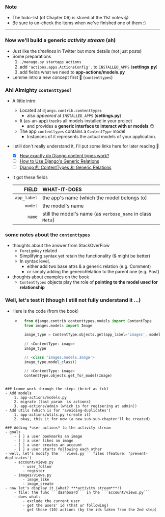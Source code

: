
### Note 
- The todo-list (of Chapter 06) is stored at the 11st notes 😀
- Be sure to un-check the items when we've finished one of them :)

----------

### Now we'll build a generic *activity stream* (ah)
- Just like the *timelines* in Twitter but more details (not just posts)
- Some preparations 
    1. ```./manage.py startapp actions```
    2. add ```'actions.apps.ActionsConfig',``` to ```INSTALLED_APPS``` (**settings.py**)
    3. add fields what we need to **app-actions/models.py**
- Lemme intro a new concept first 🎉 (```contenttypes```)

### Ah! Almighty ```contenttypes```!
- A little intro 
    - Located at ```django.contrib.contenttypes```
        - also *appeared* at ```INSTALLED_APPS``` (**settings.py**)
    - It (as-an-app) tracks all models installed in your project 
        - and provides a **generic interface to interact with ur models** 😏
    - The app ```contenttypes```  contains a ```ContentType``` model 
        - Instances of it represents the actual models of your application.
- I still don't really understand it, I'll put some links here for later reading 🧐 
    - [x] [How exactly do Django content types work?](https://stackoverflow.com/questions/20895429/how-exactly-do-django-content-types-work)
    - [ ] [How to Use Django's Generic Relations](https://simpleisbetterthancomplex.com/tutorial/2016/10/13/how-to-use-generic-relations.html)
    - [ ] [Django 的 ContentTypes 和 Generic Relations](http://blog.chedushi.com/archives/6048)
- It got these fields 

    | FIELD | WHAT-IT-DOES | 
    | ---: | :--- | 
    | ```app_label``` | the app's name (which the model belongs to) |
    | ```model``` | the model's name |
    | ```name``` | still the model's name (as ```verbose_name``` in class ```Meta```) |
 
### some notes about the ```contenttypes``` 
- thoughts about the answer from StackOverFlow
    - ```ForeignKey``` related 
    - Simplifying syntax yet retain the functionality (& might be better)
    - In syntax level, 
        - either add two base attrs & a generic relation (e.g. Comment) 
        - or simply adding the genericRelation to the parent one (e.g. Post)
- thoughts about examples on the book 
    - ```ContentTypes``` objects play the role of **pointing to the model used for relationship**
   
    
### Well, let's test it (though I still not fully understand it ...)
- Here is the code (from the book)
    - ```python
        from django.contrib.contenttypes.models import ContentType
        from images.models import Image 
        
        image_type = ContentType.objects.get(app_label='images', model='image')
        
        // <ContentType: image>
        image_type
  
        // <class 'images.models.Image'>
        image_type.model_class()
     
        // <ContentType: image>
        ContentType.objects.get_for_model(Image)
```

### Lemme work through the steps (brief as fck)
- Add models 
    1. app-actions/models.py 
    2. migrate (last param  is actions)
    3. app-actions/admin (which is for regisering at admin))
- Add utils (which is for 'avoiding-duplicates')
    1. app-actions/utils.py (create it)
    2. okay, this it for now (a new sub-sub-chapter'll be created)
    
### Adding *user actions* to the activity stream
- goals 
    - [ ] a user bookmarks an image 
    - [ ] a user likes an image 
    - [ ] a user creates an account 
    - [ ] a user starts following each other 
- well, let's modify the ```views.py``` files (feature: 'prevent-duplicates')
    - account/views.py
        - user_follow
        - register
    - images/views.py
        - image_like
        - image_create
- now let's display it (what? ***activity stream***!)
    - file: the func ```dashboard``` in the ```account/views.py```
    - does what:
        - exclude the current user 
        - get the users' id (that ur following)
        - get those (10) actions (by the ids taken from the 2nd step)

